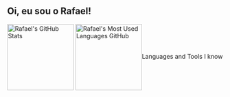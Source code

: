 ## Oi, eu sou o Rafael!

<div>
  <picture>
    <source 
      srcset="https://github-readme-stats.vercel.app/api?username=rafaelandrad&count_private=true&show_icons=true&theme=dark&hide=contribs"
      media="(prefers-color-scheme: dark)"
    >
    <source
      srcset="https://github-readme-stats.vercel.app/api?username=rafaelandrad&count_private=true&show_icons=true&hide=contribs"
      media="(prefers-color-scheme: light), (prefers-color-scheme: no-preference)"
    >
    <img alt="Rafael's GitHub Stats" height="155em" align="center" src="https://github-readme-stats.vercel.app/api?username=rafaelandrad&count_private=true&show_icons=true&theme=transparent&hide=contribs%22(https://github.com/anuraghazra/github-readme-stats)%3E
  </picture>
  
  <picture>
    <source 
      srcset="https://github-readme-stats.vercel.app/api/top-langs/?username=rafaelandrad&layout=compact&langs_count=8&theme=dark"
      media="(prefers-color-scheme: dark)"
    >
    <source
      srcset="https://github-readme-stats.vercel.app/api/top-langs/?username=rafaelandrad&layout=compact&langs_count=8"
      media="(prefers-color-scheme: light), (prefers-color-scheme: no-preference)"
    >
    <img alt="Rafael's Most Used Languages GitHub" height="155em" align="center" src="https://github-readme-stats.vercel.app/api/top-langs/?username=rafaelandrad&layout=compact&langs_count=8&theme=transparent%22(https://github.com/anuraghazra/github-readme-stats)%3E
  </picture>
</div>

## Languages and Tools I know

<div> 
  <img alt="HTML" src="https://img.shields.io/badge/html5-%23E34F26.svg?style=for-the-badge&logo=html5&logoColor=white%22%3E
  <img alt="CSS" src="https://img.shields.io/badge/css3-%231572B6.svg?style=for-the-badge&logo=css3&logoColor=white%22%3E
  <img alt="JavaScript" src="https://img.shields.io/badge/javascript-%23323330.svg?style=for-the-badge&logo=javascript&logoColor=%23F7DF1E%22%3E
  <img alt="Node.js" src="https://img.shields.io/badge/node.js-6DA55F?style=for-the-badge&logo=node.js&logoColor=white%22%3E
</div>
